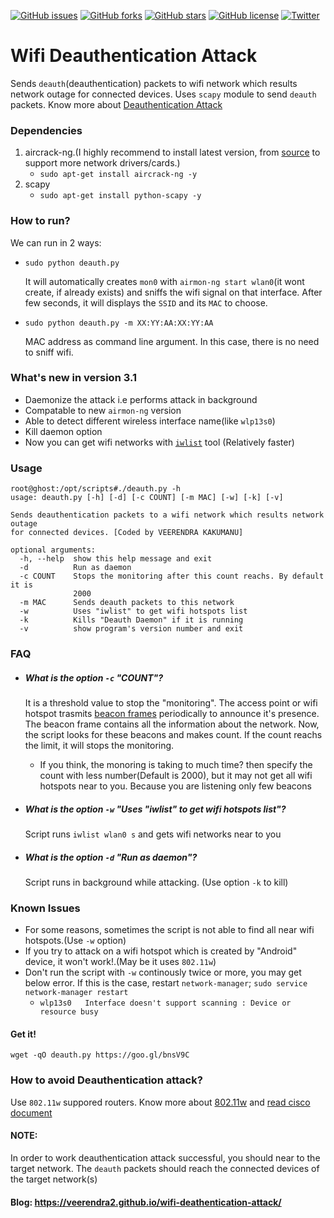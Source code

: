 [![GitHub issues](https://img.shields.io/github/issues/veerendra2/wifi-deauth-attack.svg)](https://github.com/veerendra2/wifi-deauth-attack/issues)
[![GitHub forks](https://img.shields.io/github/forks/veerendra2/wifi-deauth-attack.svg)](https://github.com/veerendra2/wifi-deauth-attack/network)
[![GitHub stars](https://img.shields.io/github/stars/veerendra2/wifi-deauth-attack.svg)](https://github.com/veerendra2/wifi-deauth-attack/stargazers)
[![GitHub license](https://img.shields.io/badge/license-Apache%202-blue.svg)](https://raw.githubusercontent.com/veerendra2/wifi-deauth-attack/master/LICENSE)
[![Twitter](https://img.shields.io/twitter/url/https/github.com/veerendra2/wifi-deauth-attack.svg?style=social)](https://twitter.com/intent/tweet?text=Wow:&url=%5Bobject%20Object%5D)
# Wifi Deauthentication Attack
Sends `deauth`(deauthentication) packets to wifi network which results network outage for connected devices. Uses `scapy` module to send `deauth` packets.
Know more about [Deauthentication Attack](https://en.wikipedia.org/wiki/Wi-Fi_deauthentication_attack)

### Dependencies
1. aircrack-ng.(I highly recommend to install latest version, from [source](https://www.aircrack-ng.org/downloads.html) to support more network drivers/cards.) 
   * `sudo apt-get install aircrack-ng -y`
2. scapy
   * `sudo apt-get install python-scapy -y`

### How to run?
We can run in 2 ways:
* `sudo python deauth.py` 
 
   It will automatically creates `mon0` with `airmon-ng start wlan0`(it wont create, if already exists) and sniffs the wifi  signal on that interface. After few seconds, it will displays the `SSID` and its `MAC` to choose.
* `sudo python deauth.py -m XX:YY:AA:XX:YY:AA` 
   
   MAC address as command line argument. In this case, there is no need to sniff wifi.

### What's new in version 3.1
* Daemonize the attack i.e performs attack in background
* Compatable to new `airmon-ng` version
* Able to detect different wireless interface name(like `wlp13s0`)
* Kill daemon option
* Now you can get wifi networks with [`iwlist`](https://linux.die.net/man/8/iwlist) tool (Relatively faster) 
### Usage
```
root@ghost:/opt/scripts#./deauth.py -h
usage: deauth.py [-h] [-d] [-c COUNT] [-m MAC] [-w] [-k] [-v]

Sends deauthentication packets to a wifi network which results network outage
for connected devices. [Coded by VEERENDRA KAKUMANU]

optional arguments:
  -h, --help  show this help message and exit
  -d          Run as daemon
  -c COUNT    Stops the monitoring after this count reachs. By default it is
              2000
  -m MAC      Sends deauth packets to this network
  -w          Uses "iwlist" to get wifi hotspots list
  -k          Kills "Deauth Daemon" if it is running
  -v          show program's version number and exit
```

### FAQ
* ##### What is the option `-c` "COUNT"?
  
  It is a threshold value to stop the "monitoring". The access point or wifi hotspot trasmits [beacon frames](https://en.wikipedia.org/wiki/Beacon_frame) periodically to announce it's presence. The beacon frame contains all the information about the network. Now, the script looks for these beacons and makes count. If the count reachs the limit, it will stops the monitoring.
  * If you think, the monoring is taking to much time? then specify the count with less number(Default is 2000), but it may not get all wifi hotspots near to you. Because you are listening only few beacons

* ##### What is the option `-w` "Uses "iwlist" to get wifi hotspots list"?

  Script runs `iwlist wlan0 s` and gets wifi networks near to you

* ##### What is the option `-d` "Run as daemon"?
  
  Script runs in background while attacking. (Use option `-k` to kill)

### Known Issues
* For some reasons, sometimes the script is not able to find all near wifi hotspots.(Use `-w` option)
* If you try to attack on a wifi hotspot which is created by "Android" device, it won't work!.(May be it uses `802.11w`)
* Don't run the script with `-w` continously twice or more, you may get below error. If this is the case, restart `network-manager`; `sudo service network-manager restart`
  * `wlp13s0   Interface doesn't support scanning : Device or resource busy`

#### Get it!
`wget -qO deauth.py https://goo.gl/bnsV9C`

### How to avoid Deauthentication attack?
Use `802.11w` suppored routers. Know more about [802.11w](https://en.wikipedia.org/wiki/IEEE_802.11w-2009) and [read cisco document](http://www.cisco.com/c/en/us/td/docs/wireless/controller/technotes/5700/software/release/ios_xe_33/11rkw_DeploymentGuide/b_802point11rkw_deployment_guide_cisco_ios_xe_release33/b_802point11rkw_deployment_guide_cisco_ios_xe_release33_chapter_0100.pdf)

#### NOTE: 
In order to work deauthentication attack successful, you should near to the target network. The `deauth` packets should reach the connected devices of the target network(s)

#### Blog: https://veerendra2.github.io/wifi-deathentication-attack/

